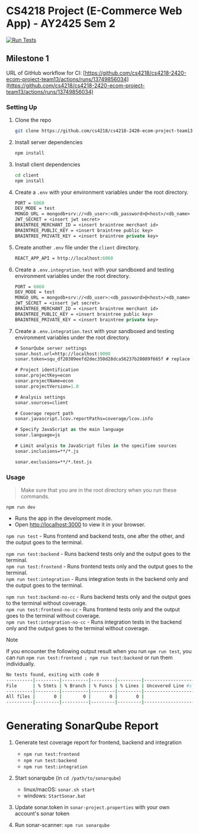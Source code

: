 # CS4218 Project (E-Commerce Web App) - AY2425 Sem 2

[![Run Tests](https://github.com/cs4218/cs4218-2420-ecom-project-team13/actions/workflows/main.yml/badge.svg)](https://github.com/cs4218/cs4218-2420-ecom-project-team13/actions/workflows/main.yml)

## Milestone 1

URL of GitHub workflow for CI: [https://github.com/cs4218/cs4218-2420-ecom-project-team13/actions/runs/13749856034](https://github.com/cs4218/cs4218-2420-ecom-project-team13/actions/runs/13749856034)

### Setting Up

1. Clone the repo
    ```sh
    git clone https://github.com/cs4218/cs4218-2420-ecom-project-team13.git
    ```

2. Install server dependencies
    ```sh
    npm install
    ```

3. Install client dependencies
    ```sh
    cd client
    npm install
    ```

4. Create a `.env` with your environment variables under the root directory.
    ```ml
    PORT = 6060
    DEV_MODE = test
    MONGO_URL = mongodb+srv://<db_user>:<db_password>@<host>/<db_name>
    JWT_SECRET = <insert jwt secret>
    BRAINTREE_MERCHANT_ID = <insert braintree merchant id>
    BRAINTREE_PUBLIC_KEY = <insert braintree public key>
    BRAINTREE_PRIVATE_KEY = <insert braintree private key>
    ```

5. Create another `.env` file under the `client` directory.
    ```ml
    REACT_APP_API = http://localhost:6060
    ```

6. Create a `.env.integration.test` with your sandboxed and testing environment variables under the root directory.
    ```ml
    PORT = 6060
    DEV_MODE = test
    MONGO_URL = mongodb+srv://<db_user>:<db_password>@<host>/<db_name>
    JWT_SECRET = <insert jwt secret>
    BRAINTREE_MERCHANT_ID = <insert braintree merchant id>
    BRAINTREE_PUBLIC_KEY = <insert braintree public key>
    BRAINTREE_PRIVATE_KEY = <insert braintree private key>
    ```

7. Create a `.env.integration.test` with your sandboxed and testing environment variables under the root directory.
    ```ml
    # SonarQube server settings
    sonar.host.url=http://localhost:9000
    sonar.token=squ_df20309eefd2dec350d28dca56237b28089f665f # replace with your token

    # Project identification
    sonar.projectKey=econ
    sonar.projectName=econ
    sonar.projectVersion=1.0

    # Analysis settings
    sonar.sources=client

    # Coverage report path
    sonar.javascript.lcov.reportPaths=coverage/lcov.info

    # Specify JavaScript as the main language
    sonar.language=js

    # Limit analysis to JavaScript files in the specifiee sources
    sonar.inclusions=**/*.js

    sonar.exclusions=**/*.test.js
    ```

### Usage

> Make sure that you are in the root directory when you run these commands.

`npm run dev`

- Runs the app in the development mode.
- Open [http://localhost:3000](http://localhost:3000) to view it in your browser.

`npm run test` - Runs frontend and backend tests, one after the other, and the output goes to the terminal.

`npm run test:backend` - Runs backend tests only and the output goes to the terminal.\
`npm run test:frontend` - Runs frontend tests only and the output goes to the terminal.\
`npm run test:integration` - Runs integration tests in the backend only and the output goes to the terminal.

`npm run test:backend-no-cc` - Runs backend tests only and the output goes to the terminal without coverage.\
`npm run test:frontend-no-cc` - Runs frontend tests only and the output goes to the terminal without coverage.\
`npm run test:integration-no-cc` - Runs integration tests in the backend only and the output goes to the terminal without coverage.


> [!NOTE]
> If you encounter the following output result when you run `npm run test`, you can run `npm run test:frontend ; npm run test:backend` or run them individually.
> ```sh
> No tests found, exiting with code 0
> ----------|---------|----------|---------|---------|-------------------
> File      | % Stmts | % Branch | % Funcs | % Lines | Uncovered Line #s
> ----------|---------|----------|---------|---------|-------------------
> All files |       0 |        0 |       0 |       0 |                  
> ----------|---------|----------|---------|---------|-------------------
>```

# Generating SonarQube Report

1. Generate test coverage report for frontend, backend and integration
    * `npm run test:frontend`
    * `npm run test:backend`
    * `npm run test:integration`
2. Start sonarqube (in `cd /path/to/sonarqube`)
    * linux/macOS: `sonar.sh start`
    * windows: `StartSonar.bat`

3. Update sonar.token in `sonar-project.properties` with your own account's sonar token
4. Run sonar-scanner: `npm run sonarqube`